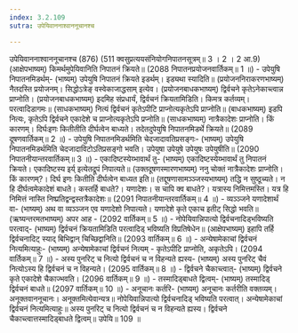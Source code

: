 ```yaml
---
index: 3.2.109
sutra: उपेयिवाननाश्वाननूचानश्च

---
```

उपेयिवाननाश्वाननूचानश्च (876) (511 क्वसुप्रत्ययसंनियोगनिपातनसूत्रम्॥ 3 । 2 । 2 आ.9) (आक्षेपभाष्यम्) किमर्थमुपेयिवानिति निपातनं क्रियते॥ (2088 निपातनप्रयोजनवार्तिकम्॥ 1 ॥) - उपेयुषि निपातनमिडर्थम्- (भाष्यम्) उपेयुषि निपातनं क्रियते इडर्थम्। इड्यथा स्यादिति॥ (प्रयोजननिराकरणभाष्यम्) नैतदस्ति प्रयोजनम्। सिद्धोऽत्रेङ् वस्वेकाजाद्धसाम् इत्येव। (प्रयोजनबाधकभाष्यम्) द्विर्वचने कृतेऽनेकाच्त्वान्न प्राप्नोति। (प्रयोजनबाधकभाष्यम्) इदमिह संप्रधार्यं, द्विर्वचनं क्रियतामिडिति। किमत्र कर्तव्यम्। परत्वादिडागमः॥ (साधकभाष्यम्) नित्यं द्विर्वचनं कृतेऽपीटि प्राप्नोत्यकृतेऽपि प्राप्नोति॥ (बाधकभाष्यम्) इडपि नित्यः, कृतेऽपि द्विर्वचने एकादेशे च प्राप्नोत्यकृतेऽपि प्रप्नोति॥ (साधकभाष्यम्) नात्रैकादेशः प्राप्नोति। किं कारणम्। दिर्घःइणः कितीतीति दीर्घत्वेन बाध्यते। तदेतदुपेयुषि निपातनमिडर्थे क्रियते॥ (2089 दूषणवार्तिकम्॥ 2 ॥) - उपेयुषि निपातनमिडर्थमिति चेदजादावतिप्रसङ्गः- (भाष्यम्) उपेयुषि निपातनमिडर्थमिति चेदजादाविटोऽतिप्रसङ्गो भवति। उपेयुषा उपेयुषे उपेयुषः उपेयुषीति॥ (2090 निपातनीयान्तरवार्तिकम्॥ 3 ॥) - एकादिष्टस्येय्भावार्थं तु- (भाष्यम्) एकादिष्टस्येय्भावार्थं तु निपातनं क्रियते। एकादिष्टस्य इर्य् इत्येतद्रूपं निपात्यते॥ (उक्तदूषणस्मारणभाष्यम्) ननु चोक्तं नात्रैकादेशः प्राप्नोति। किं कारणम्?। दिर्घ इणः कितीति दीर्घत्वेन बाध्यत इति॥ (तद्दूषणासामञ्ञ्जस्यभाष्यम्) तद्धि न सुष्ठूच्यते। न हि दीर्घत्वमेकादेशं बाधते। कस्तर्हि बाधते?। यणादेशः। स चापि क्व बाधते?। यत्रास्य निमित्तमस्ति। यत्र हि निमित्तं नास्ति निष्प्रतिद्वन्द्वस्तत्रैकादेशः॥ (2091 निपातनीयान्तरवार्तिकम्॥ 4 ॥) - व्यञ्ञ्जने यणादेशार्थं वा- (भाष्यम्) अथ वा व्यञ्ञ्जन एव यणादेशो निपात्यते। यणादेशे कृते एकाच इतीट् सिद्धो भवति॥ (ऋष्यन्तरमतभाष्यम्) अपर आह -  (2092 वार्तिकम्॥ 5 ॥) - नोपेयिवान्निपात्यो द्विर्वचनादिड्भविष्यति परत्वाद्- (भाष्यम्) द्विर्वचनं क्रियतामिडिति परत्वादिड् भविष्यति विप्रतिषेधेन॥ (आक्षेपभाष्यम्) इहापि तर्हि द्विर्वचनादिट् स्याद् बिभिद्वान् चिच्छिद्वानिति॥ (2093 वार्तिकम्॥ 6 ॥) - अन्येषामेकाचां द्विर्वचनं नित्यमित्याहुः- (भाष्यम्) अन्येषामेकाचां द्विर्वचनं नित्यम् - कृतेऽपीटि प्राप्नोति, अकृतेऽपि। (2094 वार्तिकम्॥ 7 ॥) - अस्य पुनरिट् च नित्यो द्विर्वचनं च न विहन्यते ह्यस्य- (भाष्यम्) अस्य पुनरिट् चैवं नित्योऽस्य हि द्विर्वचनं च न विहन्यते। (2095 वार्तिकम्॥ 8 ॥) - द्विर्वचने चैकाच्त्वात्- (भाष्यम्) द्विर्वचने कृते एकादेशे चैकाज्भवति। (2096 वार्तिकम्॥ 9 ॥) - तस्मादिड्बाधते द्वित्वम्- (भाष्यम्) तस्मादिड् द्विर्वचनं बाधते॥ (2097 वार्तिकम्॥ 10 ॥) - अनूचानः कर्तरि- (भाष्यम्) अनूचानः कर्तरीति वक्तव्यम्। अनूक्तवाननूचानः। अनूक्तमित्येवान्यत्र॥ नोपेयिवान्निपात्यो द्विर्वचनादिड् भविष्यति परत्वात्। अन्येषामेकाचां द्विर्वचनं नित्यमित्याहुः॥ अस्य पुनरिट् च नित्यो द्विर्वचनं च न विहन्यते ह्यस्य। द्विर्वचने चैकाच्त्वात्तस्मादिड्बाधते द्वित्वम्॥ उपेयि॥ 109 ॥